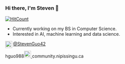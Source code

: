 ### Hi there, I'm Steven 👋
[![HitCount](http://hits.dwyl.com/StevenGuo42/{project}.svg)](http://hits.dwyl.com/StevenGuo42/{project})

- Currently working on my BS in Computer Science.
- Interested in AI, machine learning and data science.

[<img align="left" width="22px" src="https://cdn.jsdelivr.net/npm/simple-icons@v3/icons/twitter.svg" /> ][twitter]
[@StevenGuo42][twitter]

hguo988[<img width="22px" src="https://cdn.jsdelivr.net/npm/simple-icons@3.4.0/icons/mail-dot-ru.svg" /> ][email]community.nipissingu.ca



[twitter]: https://twitter.com/StevenGuo42
[email]: hguo988@community.nipissingu.ca